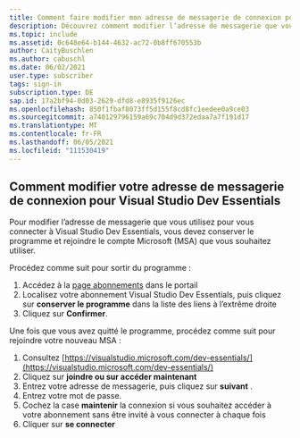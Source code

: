 ```yaml
---
title: Comment faire modifier mon adresse de messagerie de connexion pour mon abonnement dev Essentials ?
description: Découvrez comment modifier l’adresse de messagerie que vous utilisez pour vous connecter à votre abonnement Visual Studio Dev Essentials
ms.topic: include
ms.assetid: 0c648e64-b144-4632-ac72-0b8ff670553b
author: CaityBuschlen
ms.author: cabuschl
ms.date: 06/02/2021
user.type: subscriber
tags: sign-in
subscription.type: DE
sap.id: 17a2bf94-0d03-2629-dfd8-e8935f9126ec
ms.openlocfilehash: 850f1fbaf8073ff5d155f8cd8fc1eedee0a9ce03
ms.sourcegitcommit: a740129796159a69c704d9d372edaa7a7f191d17
ms.translationtype: MT
ms.contentlocale: fr-FR
ms.lasthandoff: 06/05/2021
ms.locfileid: "111530419"
---
```

## <a name="how-to-change-your-sign-in-email-for-visual-studio-dev-essentials"></a>Comment modifier votre adresse de messagerie de connexion pour Visual Studio Dev Essentials

Pour modifier l’adresse de messagerie que vous utilisez pour vous connecter à Visual Studio Dev Essentials, vous devez conserver le programme et rejoindre le compte Microsoft (MSA) que vous souhaitez utiliser. 

Procédez comme suit pour sortir du programme :
1. Accédez à la [page abonnements](https://my.visualstudio.com/subscriptions) dans le portail 
2. Localisez votre abonnement Visual Studio Dev Essentials, puis cliquez sur **conserver le programme** dans la liste des liens à l’extrême droite
3. Cliquez sur **Confirmer**.

Une fois que vous avez quitté le programme, procédez comme suit pour rejoindre votre nouveau MSA :
1. Consultez [https://visualstudio.microsoft.com/dev-essentials/](https://visualstudio.microsoft.com/dev-essentials/)
0. Cliquez sur **joindre ou sur accéder maintenant**
0. Entrez votre adresse de messagerie, puis cliquez sur **suivant** .
0. Entrez votre mot de passe.
0. Cochez la case **maintenir** la connexion si vous souhaitez accéder à votre abonnement sans être invité à vous connecter à chaque fois
0. Cliquer sur **se connecter**
